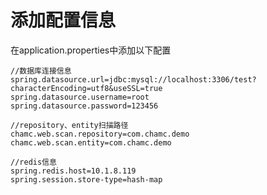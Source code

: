 # 添加配置信息

在application.properties中添加以下配置

	//数据库连接信息
	spring.datasource.url=jdbc:mysql://localhost:3306/test?characterEncoding=utf8&useSSL=true
	spring.datasource.username=root
	spring.datasource.password=123456

	//repository、entity扫描路径
	chamc.web.scan.repository=com.chamc.demo
	chamc.web.scan.entity=com.chamc.demo

	//redis信息
	spring.redis.host=10.1.8.119
	spring.session.store-type=hash-map
